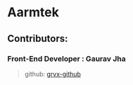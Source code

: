 # Aarmtek

## Contributors:
### Front-End Developer : Gaurav Jha
 > github: [grvx-github](https://github.com/grvx-github)
